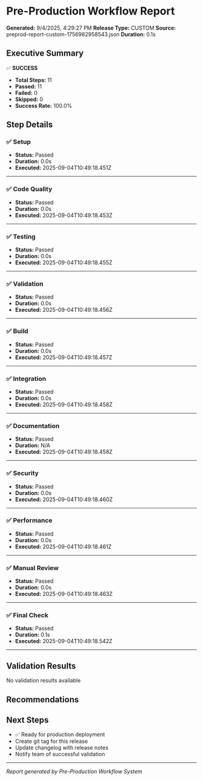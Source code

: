 # Pre-Production Workflow Report

**Generated:** 9/4/2025, 4:29:27 PM
**Release Type:** CUSTOM
**Source:** preprod-report-custom-1756982958543.json
**Duration:** 0.1s

## Executive Summary

✅ **SUCCESS**
- **Total Steps:** 11
- **Passed:** 11
- **Failed:** 0
- **Skipped:** 0
- **Success Rate:** 100.0%

## Step Details

### ✅ Setup

- **Status:** Passed
- **Duration:** 0.0s
- **Executed:** 2025-09-04T10:49:18.451Z



---
### ✅ Code Quality

- **Status:** Passed
- **Duration:** 0.0s
- **Executed:** 2025-09-04T10:49:18.453Z



---
### ✅ Testing

- **Status:** Passed
- **Duration:** 0.0s
- **Executed:** 2025-09-04T10:49:18.455Z



---
### ✅ Validation

- **Status:** Passed
- **Duration:** 0.0s
- **Executed:** 2025-09-04T10:49:18.456Z



---
### ✅ Build

- **Status:** Passed
- **Duration:** 0.0s
- **Executed:** 2025-09-04T10:49:18.457Z



---
### ✅ Integration

- **Status:** Passed
- **Duration:** 0.0s
- **Executed:** 2025-09-04T10:49:18.458Z



---
### ✅ Documentation

- **Status:** Passed
- **Duration:** N/A
- **Executed:** 2025-09-04T10:49:18.458Z



---
### ✅ Security

- **Status:** Passed
- **Duration:** 0.0s
- **Executed:** 2025-09-04T10:49:18.460Z



---
### ✅ Performance

- **Status:** Passed
- **Duration:** 0.0s
- **Executed:** 2025-09-04T10:49:18.461Z



---
### ✅ Manual Review

- **Status:** Passed
- **Duration:** 0.0s
- **Executed:** 2025-09-04T10:49:18.463Z



---
### ✅ Final Check

- **Status:** Passed
- **Duration:** 0.1s
- **Executed:** 2025-09-04T10:49:18.542Z



---

## Validation Results

No validation results available

## Recommendations



## Next Steps

- ✅ Ready for production deployment
- Create git tag for this release
- Update changelog with release notes
- Notify team of successful validation

---
*Report generated by Pre-Production Workflow System*

